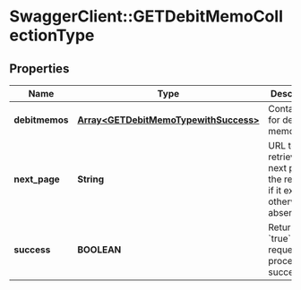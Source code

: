 # SwaggerClient::GETDebitMemoCollectionType

## Properties
Name | Type | Description | Notes
------------ | ------------- | ------------- | -------------
**debitmemos** | [**Array&lt;GETDebitMemoTypewithSuccess&gt;**](GETDebitMemoTypewithSuccess.md) | Container for debit memos.  | [optional] 
**next_page** | **String** | URL to retrieve the next page of the response if it exists; otherwise absent.  | [optional] 
**success** | **BOOLEAN** | Returns &#x60;true&#x60; if the request was processed successfully. | [optional] 


